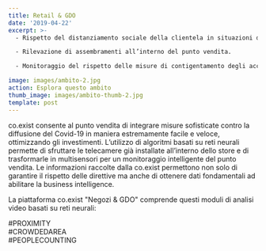```yaml
---
title: Retail & GDO
date: '2019-04-22'
excerpt: >-
  - Rispetto del distanziamento sociale della clientela in situazioni di coda.

  - Rilevazione di assembramenti all’interno del punto vendita.

  - Monitoraggio del rispetto delle misure di contigentamento degli accessi.

image: images/ambito-2.jpg
action: Esplora questo ambito
thumb_image: images/ambito-thumb-2.jpg
template: post
---
```


co.exist consente al punto vendita di integrare misure sofisticate contro la diffusione del Covid-19 in maniera estremamente facile e veloce, ottimizzando gli investimenti.
L’utilizzo di algoritmi basati su reti neurali permette di sfruttare le telecamere già installate all’interno dello store e di trasformarle in multisensori per un monitoraggio intelligente del punto vendita. Le informazioni raccolte dalla co.exist permettono non solo di garantire il rispetto delle direttive ma anche di ottenere dati fondamentali ad abilitare la business intelligence.

La piattaforma co.exist "Negozi & GDO" comprende questi moduli di analisi video basati su reti neurali:

\#PROXIMITY<br/>
\#CROWDEDAREA<br/>
\#PEOPLECOUNTING

